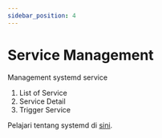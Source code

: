 ```yaml
---
sidebar_position: 4
---
```


# Service Management

Management systemd service

1. List of Service
2. Service Detail
3. Trigger Service


Pelajari tentang systemd di [sini](https://github.com/systemd).